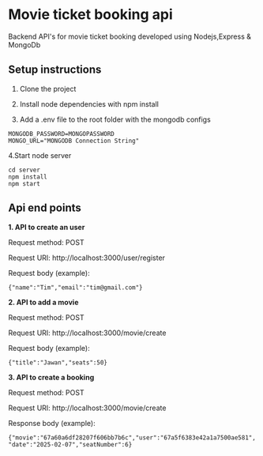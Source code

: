 # Movie ticket booking api

Backend API's for movie ticket booking developed using Nodejs,Express & MongoDb

## Setup instructions

1. Clone the project

2. Install node dependencies with npm install

3. Add a .env file to the root folder with the mongodb configs

```
MONGODB_PASSWORD=MONGOPASSWORD
MONGO_URL="MONGODB Connection String"
```

4.Start node server

```
cd server
npm install
npm start
```

## Api end points

**1. API to create an user**

Request method: POST

Request URI: http://localhost:3000/user/register

Request body (example):

`{"name":"Tim","email":"tim@gmail.com"}`

**2. API to add a movie**

Request method: POST

Request URI: http://localhost:3000/movie/create

Request body (example):

`{"title":"Jawan","seats":50}`

**3. API to create a booking**

Request method: POST

Request URI: http://localhost:3000/movie/create

Response body (example):

`{"movie":"67a60a6df28207f606bb7b6c","user":"67a5f6383e42a1a7500ae581","date":"2025-02-07","seatNumber":6}`
